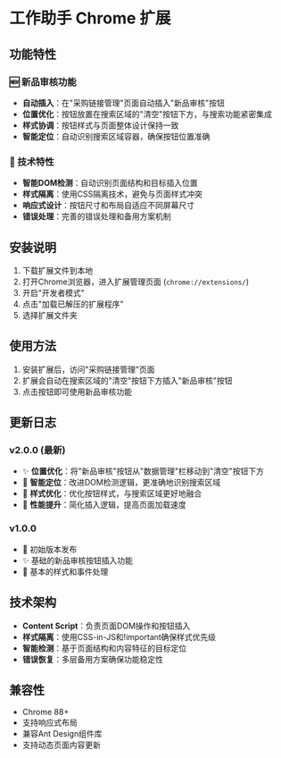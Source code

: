 # 工作助手 Chrome 扩展

## 功能特性

### 🆕 新品审核功能
- **自动插入**：在"采购链接管理"页面自动插入"新品审核"按钮
- **位置优化**：按钮放置在搜索区域的"清空"按钮下方，与搜索功能紧密集成
- **样式协调**：按钮样式与页面整体设计保持一致
- **智能定位**：自动识别搜索区域容器，确保按钮位置准确

### 🔧 技术特性
- **智能DOM检测**：自动识别页面结构和目标插入位置
- **样式隔离**：使用CSS隔离技术，避免与页面样式冲突
- **响应式设计**：按钮尺寸和布局自适应不同屏幕尺寸
- **错误处理**：完善的错误处理和备用方案机制

## 安装说明

1. 下载扩展文件到本地
2. 打开Chrome浏览器，进入扩展管理页面 (`chrome://extensions/`)
3. 开启"开发者模式"
4. 点击"加载已解压的扩展程序"
5. 选择扩展文件夹

## 使用方法

1. 安装扩展后，访问"采购链接管理"页面
2. 扩展会自动在搜索区域的"清空"按钮下方插入"新品审核"按钮
3. 点击按钮即可使用新品审核功能

## 更新日志

### v2.0.0 (最新)
- ✨ **位置优化**：将"新品审核"按钮从"数据管理"栏移动到"清空"按钮下方
- 🔧 **智能定位**：改进DOM检测逻辑，更准确地识别搜索区域
- 🎨 **样式优化**：优化按钮样式，与搜索区域更好地融合
- 🚀 **性能提升**：简化插入逻辑，提高页面加载速度

### v1.0.0
- 🎉 初始版本发布
- ✨ 基础的新品审核按钮插入功能
- 🔧 基本的样式和事件处理

## 技术架构

- **Content Script**：负责页面DOM操作和按钮插入
- **样式隔离**：使用CSS-in-JS和!important确保样式优先级
- **智能检测**：基于页面结构和内容特征的目标定位
- **错误恢复**：多层备用方案确保功能稳定性

## 兼容性

- Chrome 88+
- 支持响应式布局
- 兼容Ant Design组件库
- 支持动态页面内容更新 
